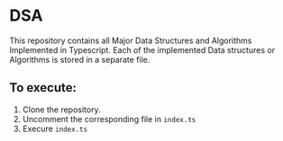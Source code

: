 # DSA
This repository contains all Major Data Structures and Algorithms Implemented in Typescript.
Each of the implemented Data structures or Algorithms is stored in a separate file.

## To execute:
1. Clone the repository.
2. Uncomment the corresponding file in `index.ts`
3. Execure `index.ts`
